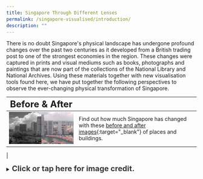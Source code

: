 ```yaml
---
title: Singapore Through Different Lenses
permalink: /singapore-visualised/introduction/
description: ""
---
```

There is no doubt Singapore's physical landscape has undergone profound changes over the past two centuries as it developed from a British trading post to one of the strongest economies in the region. These changes were captured in prints and visual mediums such as books, photographs and paintings that are now part of the collections of the National Library and National Archives. Using these materials together with new visualisation tools found here, we have put together the following perspectives to observe the ever-changing physical transformation of Singapore.

| **<font size=5> Before & After</font>** |  | 
| -------- | -------- | 
| [<img src="/images/landing-singapore-revisualised-before-and-after.png" alt="singapore-revisualised-before-and-after" style="width:500px;" />](/singapore-visualised/before-and-after)      | Find out how much Singapore has changed with these [before and after images](/singapore-visualised/before-and-after){:target="_blank"} of places and buildings.
|

<details>
<summary><span style="font-weight: 700; font-size: 20px; font-style: normal; color:#353839">Click or tap here for image credit.</span></summary>
<br>	
<span style="font-weight: 400; font-size: 20px; font-style: normal; color:#778899">1. Virtual Showcase photo by Erwin Soo [CC BY-SA 2.0]
<br>2. VR Tours photo from Ministry of Information and the Arts Collection, courtesy of National Archives of Singapore
<br>3. Before & After photos from Ministry of Information and the Arts Collection, courtesy of National Archives of Singapore
</span>
	
</details>